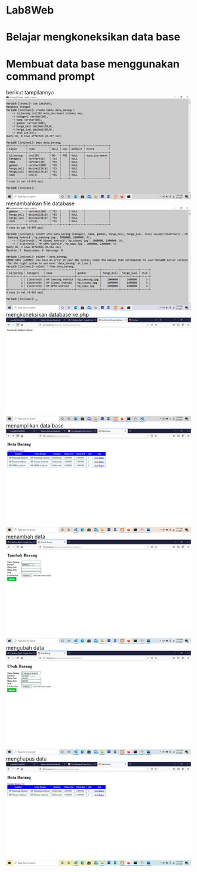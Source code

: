 # Lab8Web
# Belajar mengkoneksikan data base

# Membuat data base menggunakan command prompt
berikut tampilannya
![Gambar](ss/ss1.png)
menambahkan file database
![Gambar](ss/ss2.png)
mengkoneksikan database ke php
![Gambar](ss/ss3.png)
menampilkan data base
![Gambar](ss/ss4.png)
menambah data
![Gambar](ss/ss5.png)
mengubah data
![Gambar](ss/ss6.png)
menghapus data
![Gambar](ss/ss7.png)